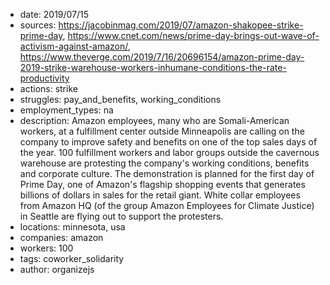 - date: 2019/07/15
- sources: https://jacobinmag.com/2019/07/amazon-shakopee-strike-prime-day, https://www.cnet.com/news/prime-day-brings-out-wave-of-activism-against-amazon/, https://www.theverge.com/2019/7/16/20696154/amazon-prime-day-2019-strike-warehouse-workers-inhumane-conditions-the-rate-productivity
- actions: strike
- struggles: pay_and_benefits, working_conditions
- employment_types: na
- description: Amazon employees, many who are Somali-American workers, at a fulfillment center outside Minneapolis are calling on the company to improve safety and benefits on one of the top sales days of the year. 100 fulfillment workers and labor groups outside the cavernous warehouse are protesting the company's working conditions, benefits and corporate culture. The demonstration is planned for the first day of Prime Day, one of Amazon's flagship shopping events that generates billions of dollars in sales for the retail giant. White collar employees from Amazon HQ (of the group Amazon Employees for Climate Justice) in Seattle are flying out to support the protesters.
- locations: minnesota, usa
- companies: amazon
- workers: 100
- tags: coworker_solidarity
- author: organizejs
